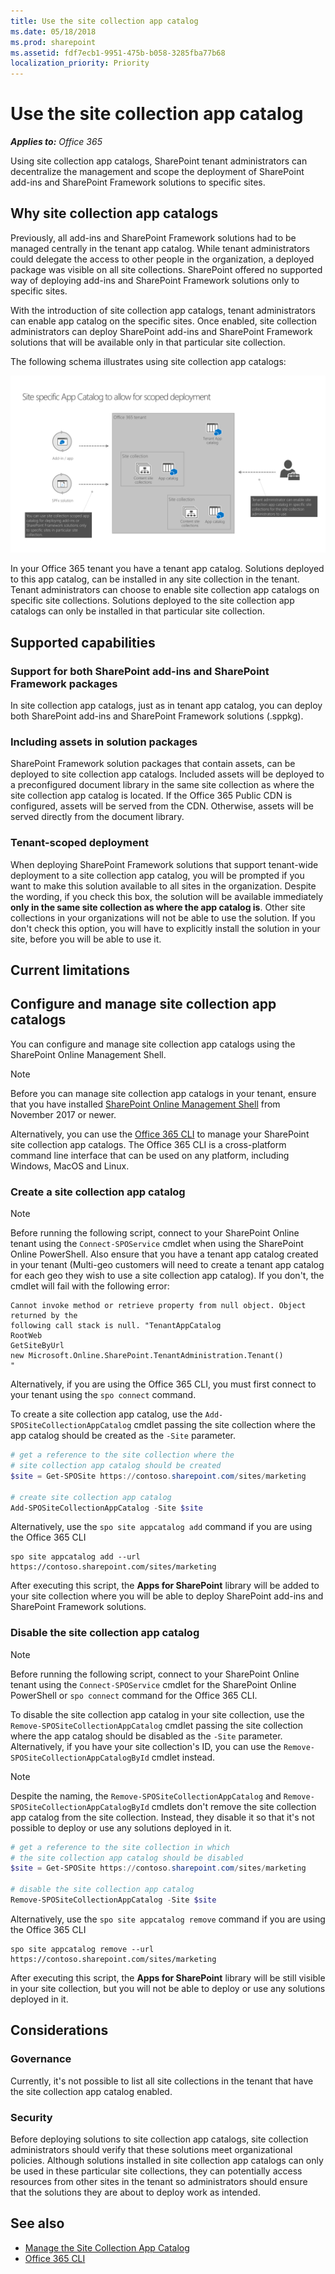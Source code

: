 ```yaml
---
title: Use the site collection app catalog
ms.date: 05/18/2018
ms.prod: sharepoint
ms.assetid: fdf7ecb1-9951-475b-b058-3285fba77b68
localization_priority: Priority
---
```


# Use the site collection app catalog

_**Applies to:** Office 365_

Using site collection app catalogs, SharePoint tenant administrators can decentralize the management and scope the deployment of SharePoint add-ins and SharePoint Framework solutions to specific sites.

## Why site collection app catalogs

Previously, all add-ins and SharePoint Framework solutions had to be managed centrally in the tenant app catalog. While tenant administrators could delegate the access to other people in the organization, a deployed package was visible on all site collections. SharePoint offered no supported way of deploying add-ins and SharePoint Framework solutions only to specific sites.

With the introduction of site collection app catalogs, tenant administrators can enable app catalog on the specific sites. Once enabled, site collection administrators can deploy SharePoint add-ins and SharePoint Framework solutions that will be available only in that particular site collection.

The following schema illustrates using site collection app catalogs:

![Diagram illustrating the concept of site collection app catalog](../images/site-collection-app-catalog-diagram.png)

In your Office 365 tenant you have a tenant app catalog. Solutions deployed to this app catalog, can be installed in any site collection in the tenant. Tenant administrators can choose to enable site collection app catalogs on specific site collections. Solutions deployed to the site collection app catalogs can only be installed in that particular site collection.

## Supported capabilities

### Support for both SharePoint add-ins and SharePoint Framework packages

In site collection app catalogs, just as in tenant app catalog, you can deploy both SharePoint add-ins and SharePoint Framework solutions (.sppkg).

### Including assets in solution packages

SharePoint Framework solution packages that contain assets, can be deployed to site collection app catalogs. Included assets will be deployed to a preconfigured document library in the same site collection as where the site collection app catalog is located. If the Office 365 Public CDN is configured, assets will be served from the CDN. Otherwise, assets will be served directly from the document library.

### Tenant-scoped deployment

When deploying SharePoint Framework solutions that support tenant-wide deployment to a site collection app catalog, you will be prompted if you want to make this solution available to all sites in the organization. Despite the wording, if you check this box, the solution will be available immediately **only in the same site collection as where the app catalog is**. Other site collections in your organizations will not be able to use the solution. If you don't check this option, you will have to explicitly install the solution in your site, before you will be able to use it.

## Current limitations

## Configure and manage site collection app catalogs

You can configure and manage site collection app catalogs using the SharePoint Online Management Shell.

> [!NOTE]
> Before you can manage site collection app catalogs in your tenant, ensure that you have installed [SharePoint Online Management Shell](https://www.microsoft.com/en-us/download/details.aspx?id=35588) from November 2017 or newer.

Alternatively, you can use the [Office 365 CLI](https://sharepoint.github.io/office365-cli?utm_source=msft_docs&utm_medium=page&utm_campaign=Use+the+site+collection+app+catalog) to manage your SharePoint site collection app catalogs. The Office 365 CLI is a cross-platform command line interface that can be used on any platform, including Windows, MacOS and Linux.

### Create a site collection app catalog

> [!NOTE]
> Before running the following script, connect to your SharePoint Online tenant using the `Connect-SPOService` cmdlet when using the SharePoint Online PowerShell. Also ensure that you have a tenant app catalog created in your tenant (Multi-geo customers will need to create a tenant app catalog for each geo they wish to use a site collection app catalog). If you don't, the cmdlet will fail with the following error:
> ```text
> Cannot invoke method or retrieve property from null object. Object returned by the
> following call stack is null. "TenantAppCatalog
> RootWeb
> GetSiteByUrl
> new Microsoft.Online.SharePoint.TenantAdministration.Tenant()
> "
> ```
>
> Alternatively, if you are using the Office 365 CLI, you must first connect to your tenant using the `spo connect` command.

To create a site collection app catalog, use the `Add-SPOSiteCollectionAppCatalog` cmdlet passing the site collection where the app catalog should be created as the `-Site` parameter.

```powershell
# get a reference to the site collection where the
# site collection app catalog should be created
$site = Get-SPOSite https://contoso.sharepoint.com/sites/marketing

# create site collection app catalog
Add-SPOSiteCollectionAppCatalog -Site $site
```

Alternatively, use the `spo site appcatalog add` command if you are using the Office 365 CLI

```shell
spo site appcatalog add --url https://contoso.sharepoint.com/sites/marketing
```

After executing this script, the **Apps for SharePoint** library will be added to your site collection where you will be able to deploy SharePoint add-ins and SharePoint Framework solutions.

### Disable the site collection app catalog

> [!NOTE]
> Before running the following script, connect to your SharePoint Online tenant using the `Connect-SPOService` cmdlet for the SharePoint Online PowerShell or `spo connect` command for the Office 365 CLI.

To disable the site collection app catalog in your site collection, use the `Remove-SPOSiteCollectionAppCatalog` cmdlet passing the site collection where the app catalog should be disabled as the `-Site` parameter. Alternatively, if you have your site collection's ID, you can use the `Remove-SPOSiteCollectionAppCatalogById` cmdlet instead.

> [!NOTE]
> Despite the naming, the `Remove-SPOSiteCollectionAppCatalog` and `Remove-SPOSiteCollectionAppCatalogById` cmdlets don't remove the site collection app catalog from the site collection. Instead, they disable it so that it's not possible to deploy or use any solutions deployed in it.

```powershell
# get a reference to the site collection in which
# the site collection app catalog should be disabled
$site = Get-SPOSite https://contoso.sharepoint.com/sites/marketing

# disable the site collection app catalog
Remove-SPOSiteCollectionAppCatalog -Site $site
```

Alternatively, use the `spo site appcatalog remove` command if you are using the Office 365 CLI

```shell
spo site appcatalog remove --url https://contoso.sharepoint.com/sites/marketing
```

After executing this script, the **Apps for SharePoint** library will be still visible in your site collection, but you will not be able to deploy or use any solutions deployed in it.

## Considerations

### Governance

Currently, it's not possible to list all site collections in the tenant that have the site collection app catalog enabled.

### Security

Before deploying solutions to site collection app catalogs, site collection administrators should verify that these solutions meet organizational policies. Although solutions installed in site collection app catalogs can only be used in these particular site collections, they can potentially access resources from other sites in the tenant so administrators should ensure that the solutions they are about to deploy work as intended.

## See also

- [Manage the Site Collection App Catalog](https://support.office.com/en-us/article/Manage-the-Site-Collection-App-Catalog-928b9b61-a9de-4563-a7d1-6231aa9d4d19)
- [Office 365 CLI](https://sharepoint.github.io/office365-cli?utm_source=msft_docs&utm_medium=page&utm_campaign=Use+the+site+collection+app+catalog)

